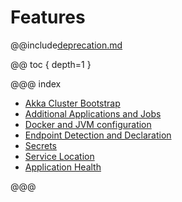 # Features

@@include[deprecation.md](deprecation.md)

@@ toc { depth=1 }

@@@ index

* [Akka Cluster Bootstrap](akka-cluster-bootstrap.md)
* [Additional Applications and Jobs](applications.md)
* [Docker and JVM configuration](docker-configuration.md)
* [Endpoint Detection and Declaration](endpoint-detection.md)
* [Secrets](secrets.md)
* [Service Location](service-location.md)
* [Application Health](application-health.md)

@@@
